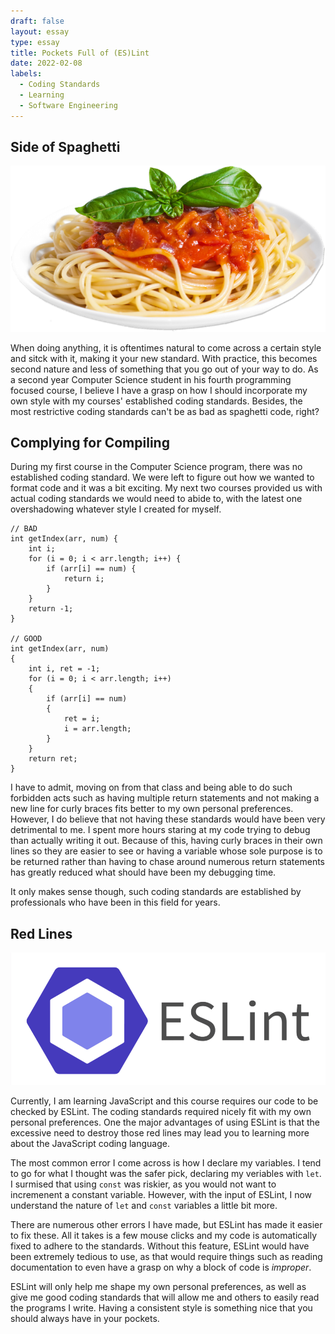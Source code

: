 ```yaml
---
draft: false
layout: essay
type: essay
title: Pockets Full of (ES)Lint
date: 2022-02-08
labels:
  - Coding Standards
  - Learning
  - Software Engineering
---
```


## Side of Spaghetti

<img class="ui medium right floated image" src="../images/spaghetti-code.png">

When doing anything, it is oftentimes natural to come across a certain style and sitck with it, making it your new standard. With practice, this becomes second nature and less of something that you go out of your way to do. As a second year Computer Science student in his fourth programming focused course, I believe I have a grasp on how I should incorporate my own style with my courses' established coding standards. Besides, the most restrictive coding standards can't be as bad as spaghetti code, right?

## Complying for Compiling

During my first course in the Computer Science program, there was no established coding standard. We were left to figure out how we wanted to format code and it was a bit exciting. My next two courses provided us with actual coding standards we would need to abide to, with the latest one overshadowing whatever style I created for myself.

```
// BAD
int getIndex(arr, num) {
    int i;
    for (i = 0; i < arr.length; i++) {
        if (arr[i] == num) {
            return i;
        }
    }
    return -1;
}

// GOOD
int getIndex(arr, num) 
{
    int i, ret = -1;
    for (i = 0; i < arr.length; i++) 
    {
        if (arr[i] == num) 
        {
            ret = i;
            i = arr.length;
        }
    }
    return ret;
}
```

I have to admit, moving on from that class and being able to do such forbidden acts such as having multiple return statements and not making a new line for curly braces fits better to my own personal preferences. However, I do believe that not having these standards would have been very detrimental to me. I spent more hours staring at my code trying to debug than actually writing it out. Because of this, having curly braces in their own lines so they are easier to see or having a variable whose sole purpose is to be returned rather than having to chase around numerous return statements has greatly reduced what should have been my debugging time.

It only makes sense though, such coding standards are established by professionals who have been in this field for years. 

## Red Lines

<img class="ui large centered image" src="../images/eslint-logo.png">


Currently, I am learning JavaScript and this course requires our code to be checked by ESLint. The coding standards required nicely fit with my own personal preferences. One the major advantages of using ESLint is that the excessive need to destroy those red lines may lead you to learning more about the JavaScript coding language.

The most common error I come across is how I declare my variables. I tend to go for what I thought was the safer pick, declaring my veriables with `let`. I surmised that using `const` was riskier, as you would not want to incremenent a constant variable. However, with the input of ESLint, I now understand the nature of `let` and `const` variables a little bit more. 

There are numerous other errors I have made, but ESLint has made it easier to fix these. All it takes is a few mouse clicks and my code is automatically fixed to adhere to the standards. Without this feature, ESLint would have been extremely tedious to use, as that would require things such as reading documentation to even have a grasp on why a block of code is _improper_.

ESLint will only help me shape my own personal preferences, as well as give me good coding standards that will allow me and others to easily read the programs I write. Having a consistent style is something nice that you should always have in your pockets.
